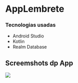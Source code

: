 # AppLembrete


### Tecnologias usadas
* Android Studio
* Kotlin
* Realm Database


## Screemshots dp App

<div>
<img src = "https://user-images.githubusercontent.com/92251761/152659797-ca478e63-45e2-4923-8ebb-721041de3bfe.jpeg"  >
</div>

